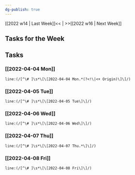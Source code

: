 ```yaml
---
dg-publish: true
---
```

[[2022 w14 | Last Week]]<< | >>[[2022 w16 | Next Week]]
## Tasks for the Week

## Tasks
### [[2022-04-04 Mon]]
```query
line:(/[^\# ]\s*\[\[2022-04-04 Mon.*(?<!\|<+ Origin)\]\]/)
```
### [[2022-04-05 Tue]]
```query
line:(/[^\# ]\s*\[\[2022-04-05 Tue\]\]/)
```
### [[2022-04-06 Wed]]
```query
line:(/[^\# ]\s*\[\[2022-04-06 Wed\]\]/)
```
### [[2022-04-07 Thu]]
```query
line:(/[^\# ]\s*\[\[2022-04-07 Thu.*\]\]/)
```

### [[2022-04-08 Fri]] 
```query 
line:(/[^\# ]\s*\[\[2022-04-08 Fri\]\]/) 
```